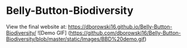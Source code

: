 # Belly-Button-Biodiversity
View the final website at: https://dborowski16.github.io/Belly-Button-Biodiversity/
![Demo GIF] (https://github.com/dborowski16/Belly-Button-Biodiversity/blob/master/static/Images/BBD%20demo.gif)
